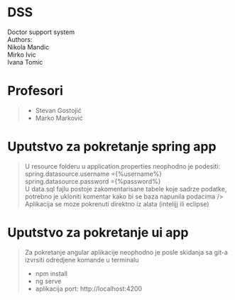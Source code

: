# DSS
Doctor support system <br/>
Authors: <br/>
Nikola Mandic <br/>
Mirko Ivic <br/>
Ivana Tomic <br />

# Profesori
> - Stevan Gostojić 
> - Marko Marković

# Uputstvo za pokretanje spring app <br />
> U resource folderu  u application.properties neophodno je podesiti: <br />
>spring.datasource.username ={%username%} <br />
>spring.datasource.password ={%password%} <br />
>U data.sql fajlu postoje zakomentarisane tabele koje sadrze podatke, potrebno je ukloniti komentar kako bi se baza napunila podacima />
>Aplikacija se moze pokrenuti direktno iz alata (intelijj ili eclipse)

# Uputstvo za pokretanje ui app <br />
> Za pokretanje angular aplikacije neophodno je posle skidanja sa git-a izvrsiti odredjene komande u terminalu <br />
> - npm install 
> - ng serve
> - aplikacija port:
> http://localhost:4200




